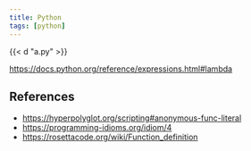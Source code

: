 ```yaml
---
title: Python
tags: [python]
---
```


{{< d "a.py" >}}

<https://docs.python.org/reference/expressions.html#lambda>

## References

- <https://hyperpolyglot.org/scripting#anonymous-func-literal>
- <https://programming-idioms.org/idiom/4>
- <https://rosettacode.org/wiki/Function_definition>
